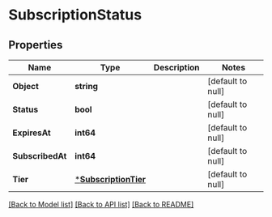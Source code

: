 # SubscriptionStatus

## Properties
Name | Type | Description | Notes
------------ | ------------- | ------------- | -------------
**Object** | **string** |  | [default to null]
**Status** | **bool** |  | [default to null]
**ExpiresAt** | **int64** |  | [default to null]
**SubscribedAt** | **int64** |  | [default to null]
**Tier** | [***SubscriptionTier**](SubscriptionTier.md) |  | [default to null]

[[Back to Model list]](../README.md#documentation-for-models) [[Back to API list]](../README.md#documentation-for-api-endpoints) [[Back to README]](../README.md)

